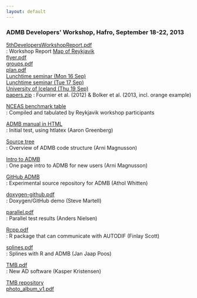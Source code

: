 ```yaml
---
layout: default
---
```


<h3>ADMB Developers' Workshop, Hafro, September 18-22, 2013</h3>

[5thDevelopersWorkshopReport.pdf][2]  
:  Workshop Report
[Map of Reykjavik][3]  
[flyer.pdf][4]  
[groups.pdf][5]  
[plan.pdf][6]  
[Lunchtime seminar (Mon 16 Sep)][7]  
[Lunchtime seminar (Tue 17 Sep)][8]  
[University of Iceland (Thu 19 Sep)][9]  
[papers.zip][11]
:  Fournier et al. (2012) & Bolker et al. (2013, incl. orange example)

[NCEAS benchmark table][12]  
:  Compiled and tabulated by Reykjavik workshop participants

[ADMB manual in HTML][13]  
:  Initial test, using htlatex (Aaron Greenberg)

[Source tree][14]  
:  Overview of ADMB code structure (Arni Magnusson)

[Intro to ADMB][15]  
:  One page intro to ADMB for new users (Arni Magnusson)

[GitHub ADMB][16]  
:  Experimental source repository for ADMB (Athol Whitten)

[doxygen-github.pdf][17]  
:  Doxygen/GitHub demo (Steve Martell)

[parallel.pdf][18]  
:  Parallel test results (Anders Nielsen)

[Rcpp.pdf][19]  
:  R package that can communicate with AUTODIF (Finlay Scott)

[splines.pdf][20]  
:  Splines with R and ADMB (Jan Jaap Poos)

[TMB.pdf][21]  
:  New AD software (Kasper Kristensen)

[TMB repository][22]  
[photo_album_v1.pdf][23]  



[1]: http://www.admb-project.org/pdf.png
[2]: 5thDevelopersWorkshopReport.pdf
[3]: https://mapsengine.google.com/map/edit?mid=zyg2NG20BHOQ.kYjsPoX8BVzk
[4]: flyer.pdf
[5]: groups.pdf
[6]: plan.pdf
[7]: seminar-16.pdf
[8]: seminar-17.pdf
[9]: university-19.pdf
[11]: papers.zip
[12]: http://www.admb-project.org/developers/benchmarks/optimization/nceas.pdf
[13]: http://moondoggie.org/admb_html/admb.html
[14]: ../source-tree.html
[15]: http://admb-project.org/docs/intro/brief
[16]: https://github.com/admb-project/
[17]: doxygen-github.pdf
[18]: parallel.pdf
[19]: Rcpp.pdf
[20]: splines.pdf
[21]: TMB.pdf
[22]: https://github.com/kaskr/adcomp
[23]: photo_album_v1.pdf
